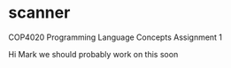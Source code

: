 # scanner
COP4020 Programming Language Concepts
Assignment 1

Hi Mark we should probably work on this soon
